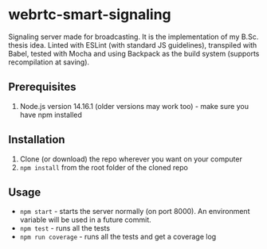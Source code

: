 # webrtc-smart-signaling
Signaling server made for broadcasting. It is the implementation of my B.Sc. thesis idea.
Linted with ESLint (with standard JS guidelines), transpiled with Babel, tested with Mocha and using Backpack as the build system (supports recompilation at saving).

## Prerequisites
1. Node.js version 14.16.1 (older versions may work too) - make sure you have npm installed

## Installation
1. Clone (or download) the repo wherever you want on your computer
2. ``npm install`` from the root folder of the cloned repo

## Usage
- ``npm start`` - starts the server normally (on port 8000). An environment variable will be used in a future commit.
- ``npm test`` - runs all the tests
- ``npm run coverage`` - runs all the tests and get a coverage log 
